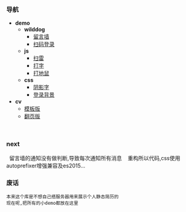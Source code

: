 


### 导航
   
  * **demo** 
    * **wilddog**
        * [留言墙](https://zhangyuhan2016.github.io/views/mesWall.html)
        * [扫码登录](https://zhangyuhan2016.github.io/demo/qrcode/index.html)
    * **js**
        * [扫雷](https://zhangyuhan2016.github.io/views/mine.html)
        * [打字](https://zhangyuhan2016.github.io/views/gameType.html)
        * [打地鼠](https://zhangyuhan2016.github.io/views/%E6%89%93%E5%9C%B0%E9%BC%A0.html)
    * **css**
        * [阴影字](https://zhangyuhan2016.github.io/views/Font_3D.html)
        * [登录背景](https://zhangyuhan2016.github.io/views/login.html)
  * **cv**
    * [模板版](https://zhangyuhan2016.github.io/)
    * [翻页版](https://zhangyuhan2016.github.io/views/cv1.html) 
     
    
     
### next
    留言墙的通知没有做判断,导致每次通知所有消息
    重构所以代码,css使用autoprefixer增强兼容及es2015...
### 废话
    本来这个库是不想自己搭服务器用来展示个人静态简历的
    现在呢,把所有的小demo都放在这里
    
